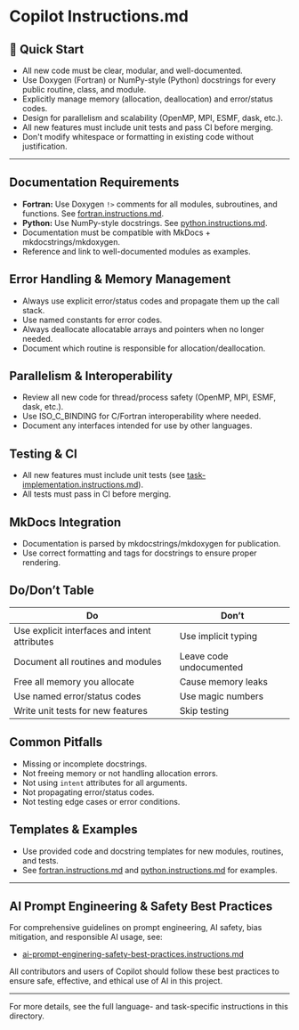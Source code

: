 # Copilot Instructions.md

## 🚀 Quick Start
- All new code must be clear, modular, and well-documented.
- Use Doxygen (Fortran) or NumPy-style (Python) docstrings for every public routine, class, and module.
- Explicitly manage memory (allocation, deallocation) and error/status codes.
- Design for parallelism and scalability (OpenMP, MPI, ESMF, dask, etc.).
- All new features must include unit tests and pass CI before merging.
- Don't modify whitespace or formatting in existing code without justification.

---

## Documentation Requirements
- **Fortran:** Use Doxygen `!>` comments for all modules, subroutines, and functions. See [fortran.instructions.md](./fortran.instructions.md).
- **Python:** Use NumPy-style docstrings. See [python.instructions.md](./python.instructions.md).
- Documentation must be compatible with MkDocs + mkdocstrings/mkdoxygen.
- Reference and link to well-documented modules as examples.

## Error Handling & Memory Management
- Always use explicit error/status codes and propagate them up the call stack.
- Use named constants for error codes.
- Always deallocate allocatable arrays and pointers when no longer needed.
- Document which routine is responsible for allocation/deallocation.

## Parallelism & Interoperability
- Review all new code for thread/process safety (OpenMP, MPI, ESMF, dask, etc.).
- Use ISO_C_BINDING for C/Fortran interoperability where needed.
- Document any interfaces intended for use by other languages.

## Testing & CI
- All new features must include unit tests (see [task-implementation.instructions.md](./task-implementation.instructions.md)).
- All tests must pass in CI before merging.

## MkDocs Integration
- Documentation is parsed by mkdocstrings/mkdoxygen for publication.
- Use correct formatting and tags for docstrings to ensure proper rendering.

## Do/Don’t Table
| Do | Don’t |
|----|-------|
| Use explicit interfaces and intent attributes | Use implicit typing |
| Document all routines and modules | Leave code undocumented |
| Free all memory you allocate | Cause memory leaks |
| Use named error/status codes | Use magic numbers |
| Write unit tests for new features | Skip testing |

## Common Pitfalls
- Missing or incomplete docstrings.
- Not freeing memory or not handling allocation errors.
- Not using `intent` attributes for all arguments.
- Not propagating error/status codes.
- Not testing edge cases or error conditions.

## Templates & Examples
- Use provided code and docstring templates for new modules, routines, and tests.
- See [fortran.instructions.md](./fortran.instructions.md) and [python.instructions.md](./python.instructions.md) for examples.

---

## AI Prompt Engineering & Safety Best Practices

For comprehensive guidelines on prompt engineering, AI safety, bias mitigation, and responsible AI usage, see:

- [ai-prompt-enginering-safety-best-practices.instructions.md](./ai-prompt-enginering-safety-best-practices.instructions.md)

All contributors and users of Copilot should follow these best practices to ensure safe, effective, and ethical use of AI in this project.

---

For more details, see the full language- and task-specific instructions in this directory.

